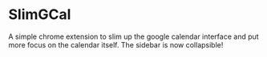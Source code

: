 # SlimGCal
A simple chrome extension to slim up the google calendar interface and put more focus on the calendar itself. The sidebar is now collapsible!
